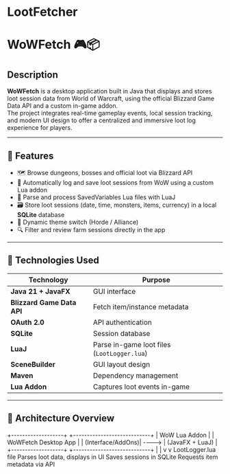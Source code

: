 # LootFetcher

# WoWFetch 🎮📦

## Description

**WoWFetch** is a desktop application built in Java that displays and stores loot session data from World of Warcraft, using the official Blizzard Game Data API and a custom in-game addon.  
The project integrates real-time gameplay events, local session tracking, and modern UI design to offer a centralized and immersive loot log experience for players.

---

## 🧩 Features

- 🗺️ Browse dungeons, bosses and official loot via Blizzard API  
- 💾 Automatically log and save loot sessions from WoW using a custom Lua addon  
- 🧠 Parse and process SavedVariables Lua files with LuaJ  
- 🗃️ Store loot sessions (date, time, monsters, items, currency) in a local **SQLite** database  
- 🎨 Dynamic theme switch (Horde / Alliance)  
- 🔍 Filter and review farm sessions directly in the app

---

## 🔧 Technologies Used

| Technology        | Purpose                                              |
|-------------------|------------------------------------------------------|
| **Java 21 + JavaFX**       | GUI interface                               |
| **Blizzard Game Data API** | Fetch item/instance metadata                |
| **OAuth 2.0**              | API authentication                          |
| **SQLite**                 | Session database                            |
| **LuaJ**                   | Parse in-game loot files (`LootLogger.lua`) |
| **SceneBuilder**           | GUI layout design                           |
| **Maven**                  | Dependency management                       |
| **Lua Addon**              | Captures loot events in-game                |

---

## 📂 Architecture Overview


+-------------------+        +----------------------------+
| WoW Lua Addon     |        | WoWFetch Desktop App       |
| (Interface/AddOns)| ---->  | (JavaFX + LuaJ)            |
+-------------------+        +----------------------------+
           |                                |
           v                                v
   LootLogger.lua file          Parses loot data, displays in UI
                                Saves sessions in SQLite
                                Requests item metadata via API
